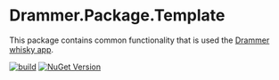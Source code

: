 # Drammer.Package.Template
This package contains common functionality that is used the [Drammer whisky app](https://drammer.com).

[![build](https://github.com/Drammer-whisky-app/Drammer.Common.Images/actions/workflows/build.yml/badge.svg)](https://github.com/Drammer-whisky-app/Drammer.Common.Images/actions/workflows/build.yml)
[![NuGet Version](https://img.shields.io/nuget/v/Drammer.Common.Images)](https://www.nuget.org/packages/Drammer.Common.Images/)